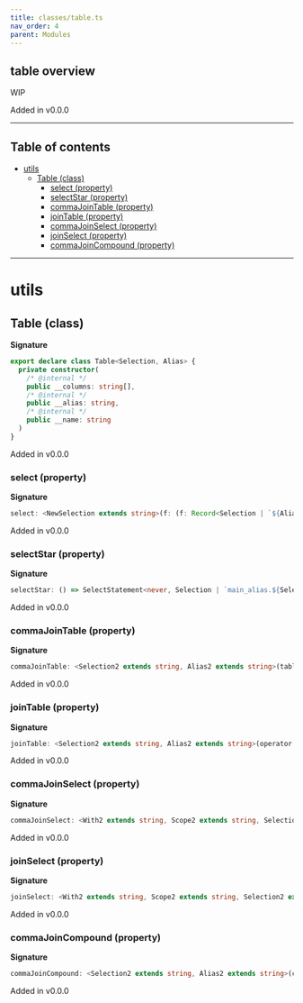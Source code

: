 ```yaml
---
title: classes/table.ts
nav_order: 4
parent: Modules
---
```


## table overview

WIP

Added in v0.0.0

---

<h2 class="text-delta">Table of contents</h2>

- [utils](#utils)
  - [Table (class)](#table-class)
    - [select (property)](#select-property)
    - [selectStar (property)](#selectstar-property)
    - [commaJoinTable (property)](#commajointable-property)
    - [joinTable (property)](#jointable-property)
    - [commaJoinSelect (property)](#commajoinselect-property)
    - [joinSelect (property)](#joinselect-property)
    - [commaJoinCompound (property)](#commajoincompound-property)

---

# utils

## Table (class)

**Signature**

```ts
export declare class Table<Selection, Alias> {
  private constructor(
    /* @internal */
    public __columns: string[],
    /* @internal */
    public __alias: string,
    /* @internal */
    public __name: string
  )
}
```

Added in v0.0.0

### select (property)

**Signature**

```ts
select: <NewSelection extends string>(f: (f: Record<Selection | `${Alias}.${Selection}`, SafeString> & NoSelectFieldsCompileError) => Record<NewSelection, SafeString>) => SelectStatement<never, Selection | `${Alias}.${Selection}`, NewSelection>
```

Added in v0.0.0

### selectStar (property)

**Signature**

```ts
selectStar: () => SelectStatement<never, Selection | `main_alias.${Selection}`, Selection>
```

Added in v0.0.0

### commaJoinTable (property)

**Signature**

```ts
commaJoinTable: <Selection2 extends string, Alias2 extends string>(table: Table<Selection2, Alias2>) => Joined<`${Alias}.${Selection}` | Exclude<Selection, Selection2> | Exclude<Selection2, Selection> | `${Alias2}.${Selection2}`, Alias | Alias2>
```

Added in v0.0.0

### joinTable (property)

**Signature**

```ts
joinTable: <Selection2 extends string, Alias2 extends string>(operator: string, table: Table<Selection2, Alias2>) => JoinedFactory<`${Alias}.${Selection}` | Exclude<Selection, Selection2> | Exclude<Selection2, Selection> | `${Alias2}.${Selection2}`, Alias | Alias2, Extract<Selection2, Selection>>
```

Added in v0.0.0

### commaJoinSelect (property)

**Signature**

```ts
commaJoinSelect: <With2 extends string, Scope2 extends string, Selection2 extends string, Alias2 extends string>(selectAlias: Alias2, select: SelectStatement<With2, Scope2, Selection2>) => Joined<`${Alias}.${Selection}` | Exclude<Selection, Selection2> | Exclude<Selection2, Selection> | `${Alias2}.${Selection2}`, Alias | Alias2>
```

Added in v0.0.0

### joinSelect (property)

**Signature**

```ts
joinSelect: <With2 extends string, Scope2 extends string, Selection2 extends string, Alias2 extends string>(selectAlias: Alias2, operator: string, select: SelectStatement<With2, Scope2, Selection2>) => JoinedFactory<`${Alias}.${Selection}` | Exclude<Selection, Selection2> | Exclude<Selection2, Selection> | `${Alias2}.${Selection2}`, Alias | Alias2, Extract<Selection2, Selection>>
```

Added in v0.0.0

### commaJoinCompound (property)

**Signature**

```ts
commaJoinCompound: <Selection2 extends string, Alias2 extends string>(compoundAlias: Alias2, compound: Compound<Selection2, Selection2>) => Joined<Exclude<Selection, Selection2> | Exclude<Selection2, Selection> | `${Alias2}.${Selection2}`, Alias | Alias2>
```

Added in v0.0.0
